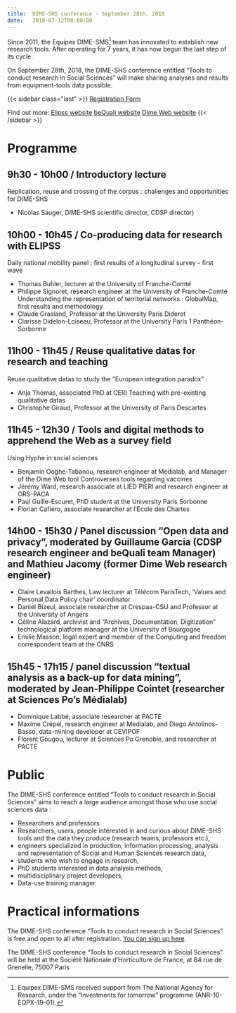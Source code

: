 ```yaml
---
title:  DIME-SHS conference - September 28th, 2018
date:   2018-07-12T00:00:00
---
```


Since 2011, the Equipex DIME-SMS[^1] team has innovated to establish new research tools. After operating for 7 years, it has now begun the last step of its cycle.

On September 28th, 2018, the DIME-SHS conference entitled “Tools to conduct research in Social Sciences” will make sharing analyses and results from equipment-tools data possible.

<!--more-->

{{< sidebar class="last" >}}
[Registration Form](https://framaforms.org/colloque-dime-shs-des-instruments-au-service-de-la-recherche-en-sciences-sociales-1529765747)

Find out more:
[Elipss website](http://quanti.dime-shs.sciences-po.fr/en/)
[beQuali website](http://bequali.fr/en/)
[Dime Web website](http://dimeweb.dime-shs.sciences-po.fr/)
{{< /sidebar >}}

# Programme
## 9h30 - 10h00 / Introductory lecture
Replication, reuse and crossing of the corpus : challenges and opportunities for DIME-SHS
- Nicolas Sauger, DIME-SHS scientific director, CDSP director)

## 10h00 - 10h45 / Co-producing data for research with ELIPSS
Daily national mobility panel : first results of a longitudinal survey - first wave
- Thomas Buhler, lecturer at the University of Franche-Comté
- Philippe Signoret, research engineer at the University of Franche-Comté
Understanding the representation of territorial networks : GlobalMap, first results and methodology
- Claude Grasland, Professor at the University Paris Diderot
- Clarisse Didelon-Loiseau, Professor at the University Paris 1 Panthéon-Sorbonne

## 11h00 - 11h45 / Reuse qualitative datas for research and teaching
Reuse qualitative datas to study the "European integration paradox" :
- Anja Thomas, associated PhD at CERI
Teaching with pre-existing qualitative datas
- Christophe Giraud, Professor at the University of Paris Descartes

## 11h45 - 12h30 / Tools and digital methods to apprehend the Web as a survey field
Using Hyphe in social sciences
- Benjamin Ooghe-Tabanou, research engineer at Médialab, and Manager of the Dime Web tool
Controverses tools regarding vaccines
- Jérémy Ward, research associate at LIED PIERI and research engineer at ORS-PACA
- Paul Guille-Escuret, PhD student at the University Paris Sorbonne
- Florian Cafiero, associate researcher at l’Ecole des Chartes

## 14h00 - 15h30 / Panel discussion “Open data and privacy”, moderated by Guillaume Garcia (CDSP research engineer and beQuali team Manager) and Mathieu Jacomy (former Dime Web research engineer)
- Claire Levallois Barthes, Law lecturer at Télécom ParisTech, ‘Values and Personal Data Policy chair’ coordinator
- Daniel Bizeul, associate researcher at Crespaa-CSU and Professor at the University of Angers
- Céline Alazard, archivist and “Archives, Documentation, Digitization” technological platform manager at the University of Bourgogne
- Emilie Masson, legal expert and member of the Computing and freedom correspondent team at the CNRS

## 15h45 - 17h15 / panel discussion “textual analysis as a back-up for data mining”, moderated by Jean-Philippe Cointet (researcher at Sciences Po’s Médialab)
- Dominique Labbé, associate researcher at PACTE
- Maxime Crépel, research engineer at Medialab, and Diego Antolinos-Basso, data-mining developer at CEVIPOF
- Florent Gougou, lecturer at Sciences Po Grenoble, and researcher at PACTE

# Public
The DIME-SHS conference entitled “Tools to conduct research in Social Sciences” aims to reach a large audience amongst those who use social sciences data :  
- Researchers and professors
- Researchers, users, people interested in and curious about DIME-SHS tools and the data they produce (research teams, professors etc.),
- engineers specialized in production, information processing, analysis and representation of Social and Human Sciences research data,
- students who wish to engage in research,
- PhD students interested in data analysis methods,
- multidisciplinary project developers,
- Data-use training manager.


# Practical informations
The DIME-SHS conference “Tools to conduct research in Social Sciences” is free and open to all after registration. [You can sign up here](https://framaforms.org/colloque-dime-shs-des-instruments-au-service-de-la-recherche-en-sciences-sociales-1529765747).

The DIME-SHS conference “Tools to conduct research in Social Sciences” will be held at the Société Nationale d’Horticulture de France, at 84 rue de Grenelle, 75007 Paris

[^1]: Equipex DIME-SMS received support from The National Agency for Research, under the “Investments for tomorrow” programme (ANR-10-EQPX-19-01).
